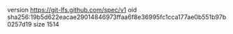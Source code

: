 version https://git-lfs.github.com/spec/v1
oid sha256:19b5d622eacae29014846973ffaa6f8e36995fc1cca177ae0b551b97b0257d19
size 1514
